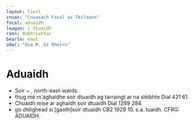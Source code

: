 ```yaml
---
layout: liost
cnuas: "Cnuasach Focal as Teileann"
focal: aduaidh
leagan: i dtuaidh
rann: dobhriathar
bearla: east
údar: "Úna M. Uí Bheirn"
---
```


# Aduaidh

* Soir ~ , north-east-wards.
* thug mé m'aghaidhe soir dtuaidh ag tarraingt ar na sléibhte Dial 421 61.
* Chuaidh mise ar aghaidh soir dtuaidh Dial 1289 284.
* go dtéighead si [gaoth]soir dtuaidh CB2 1929 10. s.a. tuaidh. CFRG: ADUAIDH.
